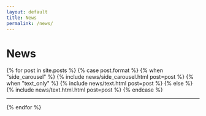 ```yaml
---
layout: default
title: News
permalink: /news/
---
```


<h1 class="news-title">News</h1>

<div class="news-container">
{% for post in site.posts %}  
    {% case post.format %}
      {% when "side_carousel" %}
        {% include news/side_carousel.html post=post %}
      {% when "text_only" %}
        {% include news/text.html post=post %}
      {% else %}
        {% include news/text.html.html post=post %}
    {% endcase %}	
	<hr class="post-divider">
{% endfor %}
</div>